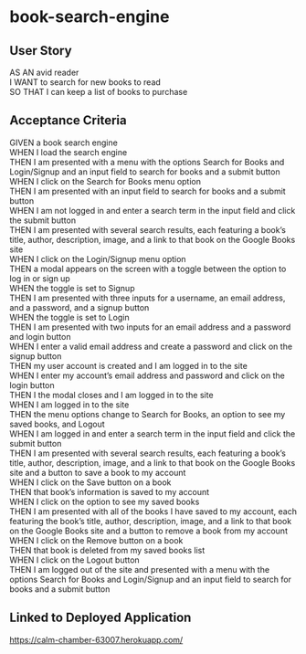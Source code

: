 # book-search-engine
## User Story
AS AN avid reader </br>
I WANT to search for new books to read </br>
SO THAT I can keep a list of books to purchase </br>
## Acceptance Criteria
GIVEN a book search engine </br>
WHEN I load the search engine </br>
THEN I am presented with a menu with the options Search for Books and Login/Signup and an input field to search for books and a submit button </br>
WHEN I click on the Search for Books menu option </br>
THEN I am presented with an input field to search for books and a submit button </br>
WHEN I am not logged in and enter a search term in the input field and click the submit button </br>
THEN I am presented with several search results, each featuring a book’s title, author, description, image, and a link to that book on the Google Books site </br>
WHEN I click on the Login/Signup menu option </br>
THEN a modal appears on the screen with a toggle between the option to log in or sign up </br>
WHEN the toggle is set to Signup </br>
THEN I am presented with three inputs for a username, an email address, and a password, and a signup button </br>
WHEN the toggle is set to Login </br>
THEN I am presented with two inputs for an email address and a password and login button </br>
WHEN I enter a valid email address and create a password and click on the signup button </br>
THEN my user account is created and I am logged in to the site </br>
WHEN I enter my account’s email address and password and click on the login button </br>
THEN I the modal closes and I am logged in to the site </br>
WHEN I am logged in to the site </br>
THEN the menu options change to Search for Books, an option to see my saved books, and Logout </br>
WHEN I am logged in and enter a search term in the input field and click the submit button </br>
THEN I am presented with several search results, each featuring a book’s title, author, description, image, and a link to that book on the Google Books site and a button to save a book to my account </br>
WHEN I click on the Save button on a book </br>
THEN that book’s information is saved to my account </br>
WHEN I click on the option to see my saved books </br>
THEN I am presented with all of the books I have saved to my account, each featuring the book’s title, author, description, image, and a link to that book on the Google Books site and a button to remove a book from my account </br>
WHEN I click on the Remove button on a book </br>
THEN that book is deleted from my saved books list </br>
WHEN I click on the Logout button </br>
THEN I am logged out of the site and presented with a menu with the options Search for Books and Login/Signup and an input field to search for books and a submit button </br>
## Linked to Deployed Application
https://calm-chamber-63007.herokuapp.com/